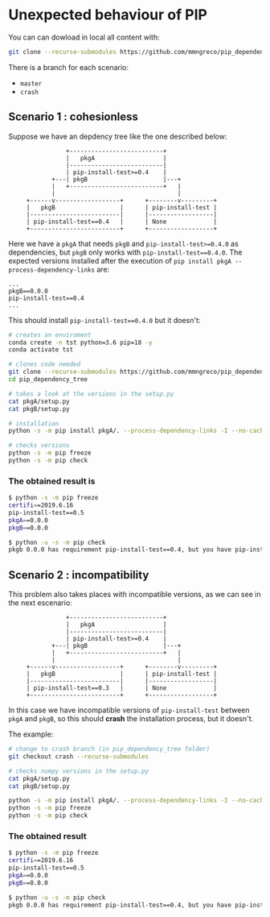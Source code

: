# Unexpected behaviour of PIP

You can can dowload in local all content with:

```bash
git clone --recurse-submodules https://github.com/mmngreco/pip_dependency_tree.git
```

There is a branch for each scenario:

* `master`
* `crash`

## Scenario 1 : cohesionless

Suppose we have an depdency tree like the one described below:

```
                +--------------------------+
                |   pkgA                   |
                |--------------------------|
                | pip-install-test>=0.4    |
            +---| pkgB                     |---+
            |   +--------------------------+   |
            |                                  |
     +------v------------------+      +--------v---------+
     |   pkgB                  |      | pip-install-test |
     |-------------------------|      |------------------|
     | pip-install-test==0.4   |      | None             |
     +-------------------------+      +------------------+
```

Here we have a `pkgA` that needs `pkgB` and `pip-install-test>=0.4.0` as
dependencies, but `pkgB` only works with `pip-install-test==0.4.0`. The expected
versions installed after the execution of
`pip install pkgA --process-dependency-links` are:

```
...
pkgB==0.0.0
pip-install-test==0.4
...
```

This should install `pip-install-test==0.4.0` but it doesn't:

```bash
# creates an enviroment
conda create -n tst python=3.6 pip=18 -y
conda activate tst

# clones code needed
git clone --recurse-submodules https://github.com/mmngreco/pip_dependency_tree.git
cd pip_dependency_tree

# takes a look at the versions in the setup.py
cat pkgA/setup.py
cat pkgB/setup.py

# installation
python -s -m pip install pkgA/. --process-dependency-links -I --no-cache-dir -q

# checks versions
python -s -m pip freeze
python -s -m pip check
```

### The obtained result is

```bash
$ python -s -m pip freeze
certifi==2019.6.16
pip-install-test==0.5
pkgA==0.0.0
pkgB==0.0.0

$ python -u -s -m pip check
pkgb 0.0.0 has requirement pip-install-test==0.4, but you have pip-install-test 0.5.
```

## Scenario 2 : incompatibility

This problem also takes places with incompatible versions, as we can see in
the next escenario:

```
                +--------------------------+
                |   pkgA                   |
                |--------------------------|
                | pip-install-test>=0.4    |
            +---| pkgB                     |---+
            |   +--------------------------+   |
            |                                  |
     +------v------------------+      +--------v---------+
     |   pkgB                  |      | pip-install-test |
     |-------------------------|      |------------------|
     | pip-install-test==0.3   |      | None             |
     +-------------------------+      +------------------+
```

In this case we have incompatible versions of `pip-install-test` between `pkgA` and `pkgB`, so
this should **crash** the installation process, but it doesn't.

The example:

```bash
# change to crash branch (in pip_dependency_tree folder)
git checkout crash --recurse-submodules

# checks numpy versions in the setup.py
cat pkgA/setup.py
cat pkgB/setup.py

python -s -m pip install pkgA/. --process-dependency-links -I --no-cache-dir -q
python -s -m pip freeze
python -s -m pip check
```

### The obtained result

```bash
$ python -s -m pip freeze
certifi==2019.6.16
pip-install-test==0.5
pkgA==0.0.0
pkgB==0.0.0

$ python -u -s -m pip check
pkgb 0.0.0 has requirement pip-install-test==0.4, but you have pip-install-test 0.5.
```
